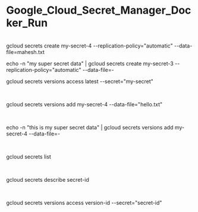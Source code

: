 # Google_Cloud_Secret_Manager_Docker_Run

<br>
gcloud secrets create my-secret-4 --replication-policy="automatic" --data-file=mahesh.txt

echo -n "my super secret data" | gcloud secrets create my-secret-3 --replication-policy="automatic" --data-file=-

gcloud secrets versions access latest --secret="my-secret"


<br>

gcloud secrets versions add my-secret-4 --data-file="hello.txt"

<br>

echo -n "this is my super secret data" | gcloud secrets versions add my-secret-4 --data-file=-

<br>

gcloud secrets list

<br>

gcloud secrets describe secret-id


<br>

gcloud secrets versions access version-id --secret="secret-id"

<br>